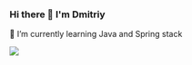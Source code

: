 ### Hi there 👋 I'm Dmitriy
🌱 I’m currently learning  Java and Spring stack


<a href="https://t.me/dmk_t"><img src="https://img.shields.io/badge/Telegram-2CA5E0?style=for-the-badge&logo=telegram&logoColor=white"></a>






    
      
